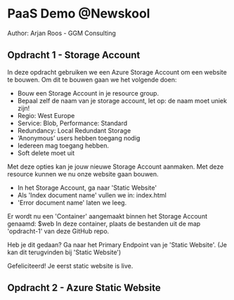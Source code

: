 # PaaS Demo @Newskool
Author: Arjan Roos - GGM Consulting

## Opdracht 1 - Storage Account
In deze opdracht gebruiken we een Azure Storage Account om een website te bouwen. Om dit te bouwen gaan we het volgende doen:

- Bouw een Storage Account in je resource group.
- Bepaal zelf de naam van je storage account, let op: de naam moet uniek zijn!
- Regio: West Europe
- Service: Blob, Performance: Standard
- Redundancy: Local Redundant Storage
- ‘Anonymous’ users hebben toegang nodig
- Iedereen mag toegang hebben.
- Soft delete moet uit

Met deze opties kan je jouw nieuwe Storage Account aanmaken. Met deze resource kunnen we nu onze website gaan bouwen.

- In het Storage Account, ga naar 'Static Website'
- Als 'Index document name' vullen we in: index.html
- 'Error document name' laten we leeg.

Er wordt nu een 'Container' aangemaakt binnen het Storage Account genaamd: $web
In deze container, plaats de bestanden uit de map 'opdracht-1' van deze GitHub repo.

Heb je dit gedaan? Ga naar het Primary Endpoint van je 'Static Website'. 
(Je kan dit terugvinden bij 'Static Website')

Gefeliciteerd! Je eerst static website is live.

## Opdracht 2 - Azure Static Website
